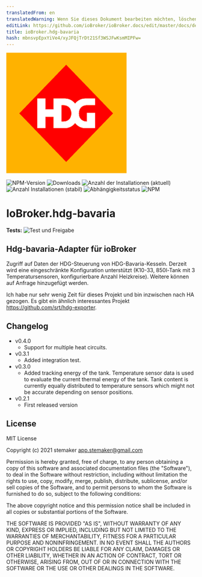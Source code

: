 ```yaml
---
translatedFrom: en
translatedWarning: Wenn Sie dieses Dokument bearbeiten möchten, löschen Sie bitte das Feld "translationsFrom". Andernfalls wird dieses Dokument automatisch erneut übersetzt
editLink: https://github.com/ioBroker/ioBroker.docs/edit/master/docs/de/adapterref/iobroker.hdg-bavaria/README.md
title: ioBroker.hdg-bavaria
hash: mbnsvpEpxYiVe4/xyJFQjTrDt21Sf3WSJFwKsmMIPFw=
---
```

![Logo](../../../en/adapterref/iobroker.hdg-bavaria/admin/hdg-bavaria.png)

![NPM-Version](https://img.shields.io/npm/v/iobroker.hdg-bavaria.svg)
![Downloads](https://img.shields.io/npm/dm/iobroker.hdg-bavaria.svg)
![Anzahl der Installationen (aktuell)](https://iobroker.live/badges/hdg-bavaria-installed.svg)
![Anzahl Installationen (stabil)](https://iobroker.live/badges/hdg-bavaria-stable.svg)
![Abhängigkeitsstatus](https://img.shields.io/david/stemaker/iobroker.hdg-bavaria.svg)
![NPM](https://nodei.co/npm/iobroker.hdg-bavaria.png?downloads=true)

# IoBroker.hdg-bavaria
**Tests:** ![Test und Freigabe](https://github.com/stemaker/ioBroker.hdg-bavaria/workflows/Test%20and%20Release/badge.svg)

## Hdg-bavaria-Adapter für ioBroker
Zugriff auf Daten der HDG-Steuerung von HDG-Bavaria-Kesseln. Derzeit wird eine eingeschränkte Konfiguration unterstützt (K10-33, 850l-Tank mit 3 Temperatursensoren, konfigurierbare Anzahl Heizkreise). Weitere können auf Anfrage hinzugefügt werden.

Ich habe nur sehr wenig Zeit für dieses Projekt und bin inzwischen nach HA gezogen. Es gibt ein ähnlich interessantes Projekt https://github.com/srt/hdg-exporter.

## Changelog
<ul>
  <li>v0.4.0
    <ul>
      <li>Support for multiple heat circuits.</li>
    </ul>
  </li>
  <li>v0.3.1
    <ul>
      <li>Added integration test.</li>
    </ul>
  </li>
  <li>v0.3.0
    <ul>
      <li>Added tracking energy of the tank. Temperature sensor data is used to evaluate the current thermal energy of the tank.
      Tank content is currently equally distributed to temperature sensors which might not be accurate depending on sensor positions.</li>
    </ul>
  </li>
  <li>v0.2.1
    <ul>
      <li>First released version</li>
    </ul>
  </li>
</ul>

## License
MIT License

Copyright (c) 2021 stemaker <app.stemaker@gmail.com>

Permission is hereby granted, free of charge, to any person obtaining a copy
of this software and associated documentation files (the "Software"), to deal
in the Software without restriction, including without limitation the rights
to use, copy, modify, merge, publish, distribute, sublicense, and/or sell
copies of the Software, and to permit persons to whom the Software is
furnished to do so, subject to the following conditions:

The above copyright notice and this permission notice shall be included in all
copies or substantial portions of the Software.

THE SOFTWARE IS PROVIDED "AS IS", WITHOUT WARRANTY OF ANY KIND, EXPRESS OR
IMPLIED, INCLUDING BUT NOT LIMITED TO THE WARRANTIES OF MERCHANTABILITY,
FITNESS FOR A PARTICULAR PURPOSE AND NONINFRINGEMENT. IN NO EVENT SHALL THE
AUTHORS OR COPYRIGHT HOLDERS BE LIABLE FOR ANY CLAIM, DAMAGES OR OTHER
LIABILITY, WHETHER IN AN ACTION OF CONTRACT, TORT OR OTHERWISE, ARISING FROM,
OUT OF OR IN CONNECTION WITH THE SOFTWARE OR THE USE OR OTHER DEALINGS IN THE
SOFTWARE.